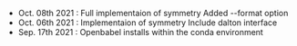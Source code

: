 * Oct. 08th 2021 :
Full implementaion of symmetry
Added --format option
* Oct. 06th 2021 :
Implementaion of symmetry
Include dalton interface
* Sep. 17th 2021 :
Openbabel installs within the conda environment
